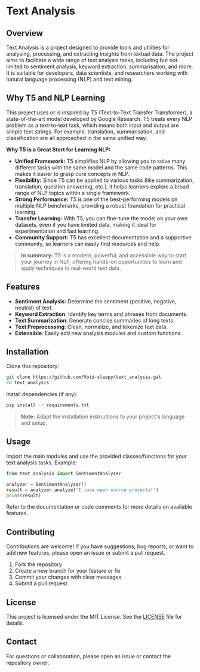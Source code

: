 # Text Analysis

## Overview

Text Analysis is a project designed to provide tools and utilities for analysing, processing, and extracting insights from textual data. The project aims to facilitate a wide range of text analysis tasks, including but not limited to sentiment analysis, keyword extraction, summarisation, and more. It is suitable for developers, data scientists, and researchers working with natural language processing (NLP) and text mining.

## Why T5 and NLP Learning

This project uses or is inspired by T5 (Text-to-Text Transfer Transformer), a state-of-the-art model developed by Google Research. T5 treats every NLP problem as a text-to-text task, which means both input and output are simple text strings. For example, translation, summarisation, and classification are all approached in the same unified way.

**Why T5 is a Great Start for Learning NLP:**

- **Unified Framework:** T5 simplifies NLP by allowing you to solve many different tasks with the same model and the same code patterns. This makes it easier to grasp core concepts in NLP.
- **Flexibility:** Since T5 can be applied to various tasks (like summarization, translation, question answering, etc.), it helps learners explore a broad range of NLP topics within a single framework.
- **Strong Performance:** T5 is one of the best-performing models on multiple NLP benchmarks, providing a robust foundation for practical learning.
- **Transfer Learning:** With T5, you can fine-tune the model on your own datasets, even if you have limited data, making it ideal for experimentation and fast learning.
- **Community Support:** T5 has excellent documentation and a supportive community, so learners can easily find resources and help.

> **In summary:** T5 is a modern, powerful, and accessible way to start your journey in NLP, offering hands-on opportunities to learn and apply techniques to real-world text data.

## Features

- **Sentiment Analysis**: Determine the sentiment (positive, negative, neutral) of text.
- **Keyword Extraction**: Identify key terms and phrases from documents.
- **Text Summarization**: Generate concise summaries of long texts.
- **Text Preprocessing**: Clean, normalize, and tokenize text data.
- **Extensible**: Easily add new analysis modules and custom functions.

## Installation

Clone this repository:
```bash
git clone https://github.com/Void-sleepy/text_analysis.git
cd text_analysis
```

Install dependencies (if any):
```bash
pip install -r requirements.txt
```

> **Note:** Adapt the installation instructions to your project's language and setup.

## Usage

Import the main modules and use the provided classes/functions for your text analysis tasks. Example:

```python
from text_analysis import SentimentAnalyzer

analyzer = SentimentAnalyzer()
result = analyzer.analyze("I love open source projects!")
print(result)
```

Refer to the documentation or code comments for more details on available features.



## Contributing

Contributions are welcome! If you have suggestions, bug reports, or want to add new features, please open an issue or submit a pull request.

1. Fork the repository
2. Create a new branch for your feature or fix
3. Commit your changes with clear messages
4. Submit a pull request

## License

This project is licensed under the MIT License. See the [LICENSE](LICENSE) file for details.

## Contact

For questions or collaboration, please open an issue or contact the repository owner.
